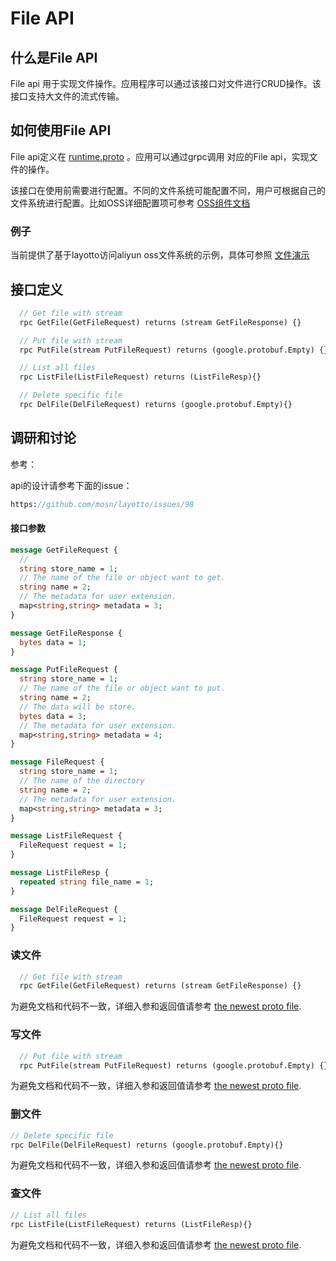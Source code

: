 # File API

## 什么是File API

File api 用于实现文件操作。应用程序可以通过该接口对文件进行CRUD操作。该接口支持大文件的流式传输。

## 如何使用File API

File api定义在 [runtime.proto](https://github.com/mosn/layotto/blob/main/spec/proto/runtime/v1/runtime.proto) 。应用可以通过grpc调用
对应的File api，实现文件的操作。

该接口在使用前需要进行配置。不同的文件系统可能配置不同，用户可根据自己的文件系统进行配置。比如OSS详细配置项可参考 [OSS组件文档](en/component_specs/file/oss.md)

### 例子

当前提供了基于layotto访问aliyun oss文件系统的示例，具体可参照 [文件演示](../../../../demo/file)

## 接口定义

```protobuf
  // Get file with stream
  rpc GetFile(GetFileRequest) returns (stream GetFileResponse) {}

  // Put file with stream
  rpc PutFile(stream PutFileRequest) returns (google.protobuf.Empty) {}

  // List all files
  rpc ListFile(ListFileRequest) returns (ListFileResp){}

  // Delete specific file
  rpc DelFile(DelFileRequest) returns (google.protobuf.Empty){}
```

## 调研和讨论

参考：

api的设计请参考下面的issue：

```protobuf
https://github.com/mosn/layotto/issues/98
```

#### 接口参数

```protobuf
message GetFileRequest {
  //
  string store_name = 1;
  // The name of the file or object want to get.
  string name = 2;
  // The metadata for user extension.
  map<string,string> metadata = 3;
}

message GetFileResponse {
  bytes data = 1;
}

message PutFileRequest {
  string store_name = 1;
  // The name of the file or object want to put.
  string name = 2;
  // The data will be store.
  bytes data = 3;
  // The metadata for user extension.
  map<string,string> metadata = 4;
}

message FileRequest {
  string store_name = 1;
  // The name of the directory
  string name = 2;
  // The metadata for user extension.
  map<string,string> metadata = 3;
}

message ListFileRequest {
  FileRequest request = 1;
}

message ListFileResp {
  repeated string file_name = 1;
}

message DelFileRequest {
  FileRequest request = 1;
}
```

### 读文件

```protobuf
  // Get file with stream
  rpc GetFile(GetFileRequest) returns (stream GetFileResponse) {}
```

为避免文档和代码不一致，详细入参和返回值请参考 [the newest proto file](https://github.com/mosn/layotto/blob/main/spec/proto/runtime/v1/runtime.proto).

### 写文件

```protobuf
  // Put file with stream
  rpc PutFile(stream PutFileRequest) returns (google.protobuf.Empty) {}
```

为避免文档和代码不一致，详细入参和返回值请参考 [the newest proto file](https://github.com/mosn/layotto/blob/main/spec/proto/runtime/v1/runtime.proto).

### 删文件

```protobuf
// Delete specific file
rpc DelFile(DelFileRequest) returns (google.protobuf.Empty){}
```

为避免文档和代码不一致，详细入参和返回值请参考 [the newest proto file](https://github.com/mosn/layotto/blob/main/spec/proto/runtime/v1/runtime.proto).

### 查文件

```protobuf
// List all files
rpc ListFile(ListFileRequest) returns (ListFileResp){}
```

为避免文档和代码不一致，详细入参和返回值请参考 [the newest proto file](https://github.com/mosn/layotto/blob/main/spec/proto/runtime/v1/runtime.proto).
